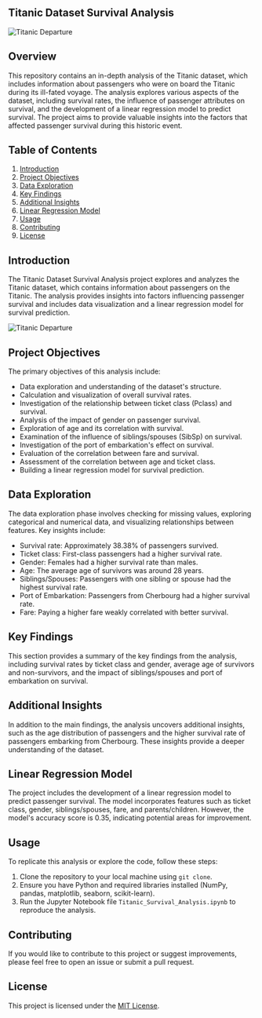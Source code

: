 ## Titanic Dataset Survival Analysis

![Titanic Departure](Titanic%20au%20d%C3%A9part.jpg)

## Overview

This repository contains an in-depth analysis of the Titanic dataset, which includes information about passengers who were on board the Titanic during its ill-fated voyage. The analysis explores various aspects of the dataset, including survival rates, the influence of passenger attributes on survival, and the development of a linear regression model to predict survival. The project aims to provide valuable insights into the factors that affected passenger survival during this historic event.

## Table of Contents

1. [Introduction](#introduction)
2. [Project Objectives](#project-objectives)
3. [Data Exploration](#data-exploration)
4. [Key Findings](#key-findings)
5. [Additional Insights](#additional-insights)
6. [Linear Regression Model](#linear-regression-model)
7. [Usage](#usage)
8. [Contributing](#contributing)
9. [License](#license)

## Introduction

The Titanic Dataset Survival Analysis project explores and analyzes the Titanic dataset, which contains information about passengers on the Titanic. The analysis provides insights into factors influencing passenger survival and includes data visualization and a linear regression model for survival prediction.

![Titanic Departure](Titanic%20au%20d%C3%A9part.jpg)

## Project Objectives

The primary objectives of this analysis include:

- Data exploration and understanding of the dataset's structure.
- Calculation and visualization of overall survival rates.
- Investigation of the relationship between ticket class (Pclass) and survival.
- Analysis of the impact of gender on passenger survival.
- Exploration of age and its correlation with survival.
- Examination of the influence of siblings/spouses (SibSp) on survival.
- Investigation of the port of embarkation's effect on survival.
- Evaluation of the correlation between fare and survival.
- Assessment of the correlation between age and ticket class.
- Building a linear regression model for survival prediction.

## Data Exploration

The data exploration phase involves checking for missing values, exploring categorical and numerical data, and visualizing relationships between features. Key insights include:

- Survival rate: Approximately 38.38% of passengers survived.
- Ticket class: First-class passengers had a higher survival rate.
- Gender: Females had a higher survival rate than males.
- Age: The average age of survivors was around 28 years.
- Siblings/Spouses: Passengers with one sibling or spouse had the highest survival rate.
- Port of Embarkation: Passengers from Cherbourg had a higher survival rate.
- Fare: Paying a higher fare weakly correlated with better survival.

## Key Findings

This section provides a summary of the key findings from the analysis, including survival rates by ticket class and gender, average age of survivors and non-survivors, and the impact of siblings/spouses and port of embarkation on survival.

## Additional Insights

In addition to the main findings, the analysis uncovers additional insights, such as the age distribution of passengers and the higher survival rate of passengers embarking from Cherbourg. These insights provide a deeper understanding of the dataset.

## Linear Regression Model

The project includes the development of a linear regression model to predict passenger survival. The model incorporates features such as ticket class, gender, siblings/spouses, fare, and parents/children. However, the model's accuracy score is 0.35, indicating potential areas for improvement.

## Usage

To replicate this analysis or explore the code, follow these steps:

1. Clone the repository to your local machine using `git clone`.
2. Ensure you have Python and required libraries installed (NumPy, pandas, matplotlib, seaborn, scikit-learn).
3. Run the Jupyter Notebook file `Titanic_Survival_Analysis.ipynb` to reproduce the analysis.

## Contributing

If you would like to contribute to this project or suggest improvements, please feel free to open an issue or submit a pull request.

## License

This project is licensed under the [MIT License](LICENSE).
